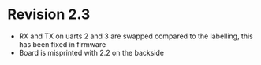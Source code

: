 # Revision 2.3
- RX and TX on uarts 2 and 3 are swapped compared to the labelling, this has been fixed in firmware
- Board is misprinted with 2.2 on the backside